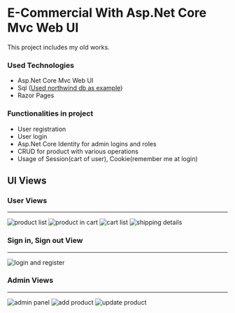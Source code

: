 # E-Commercial With Asp.Net Core Mvc Web UI
 This project includes my old works.
### Used Technologies
- Asp.Net Core Mvc Web UI
- Sql ([Used northwind db as example](https://github.com/ArifTarp/E-Commercial-AspNetCoreMvcWebUI/tree/main/E-Commercial.DataAccess/Concrete/Db%20Script))
- Razor Pages
### Functionalities in project
- User registration
- User login
- Asp.Net Core Identity for admin logins and roles
- CRUD for product with various operations
- Usage of Session(cart of user), Cookie(remember me at login)
## UI Views
### User Views
---
![product list](https://github.com/ArifTarp/E-Commercial-AspNetCoreMvcWebUI/blob/main/screen%20shots/product-list.png)
![product in cart](https://github.com/ArifTarp/E-Commercial-AspNetCoreMvcWebUI/blob/main/screen%20shots/products-in-cart.png)
![cart list](https://github.com/ArifTarp/E-Commercial-AspNetCoreMvcWebUI/blob/main/screen%20shots/cart-list.png)
![shipping details](https://github.com/ArifTarp/E-Commercial-AspNetCoreMvcWebUI/blob/main/screen%20shots/shipping-details.png)
### Sign in, Sign out View
---
![login and register](https://github.com/ArifTarp/E-Commercial-AspNetCoreMvcWebUI/blob/main/screen%20shots/login-and-register.gif)
### Admin Views
---
![admin panel](https://github.com/ArifTarp/E-Commercial-AspNetCoreMvcWebUI/blob/main/screen%20shots/admin-panel.png)
![add product](https://github.com/ArifTarp/E-Commercial-AspNetCoreMvcWebUI/blob/main/screen%20shots/add-product.png)
![update product](https://github.com/ArifTarp/E-Commercial-AspNetCoreMvcWebUI/blob/main/screen%20shots/update-product.png)
